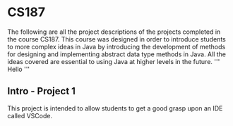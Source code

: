 # CS187

The following are all the project descriptions of the projects completed in the course CS187. This course was designed in order to introduce students to more complex ideas in Java by introducing the development of methods for designing and implementing abstract data type methods in Java. All the ideas covered are essential to using Java at higher levels in the future.
'''
Hello
'''
## Intro - Project 1
This project is intended to allow students to get a good grasp upon an IDE called VSCode. 


